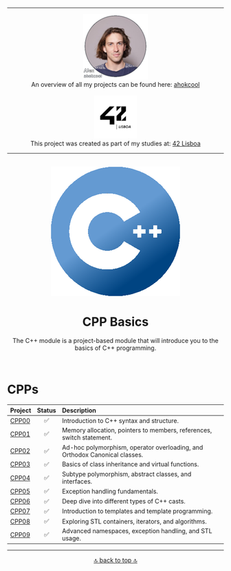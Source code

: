 <!-- ahokcool HEADER START-->
---
<a id="top"></a>
<div align="center">
  <a href="https://github.com/ahokcool/ahokcool/blob/main/README.md">
    <img src="images/alexgit.png" alt="ahokcool" width="150">
  </a><br>
  An overview of all my projects can be found here: <a href="https://github.com/ahokcool/ahokcool/blob/main/README.md" target="_blank">ahokcool</a><br><br>
  <a href="https://www.42lisboa.com">
    <img src="images/logo42.png" alt="42" width="100">
  </a><br>
  This project was created as part of my studies at: <a href="https://www.42lisboa.com" target="_blank">42 Lisboa</a><br>
</div>

---
<!-- ahokcool HEADER END-->
<!-- PROJECT HEADER START -->
<br />
<div align="center">
  <img src="images/CPPlogo.png" alt="project_logo" width="300">
  <h1 align="center">CPP Basics</h1>
<p align="center">
The C++ module is a project-based module that will introduce you to the basics of C++ programming.   
</p>
</div>
<br>
<!-- PROJECT HEADER END -->

# CPPs

| Project        | Status 				   |                 Description                                                   |
|:---------------|:-----------------------:|:------------------------------------------------------------------------------|
| [CPP00][CPP00] | :white_check_mark:	   | Introduction to C++ syntax and structure.                                     |
| [CPP01][CPP01] | :white_check_mark:	   | Memory allocation, pointers to members, references, switch statement.         |
| [CPP02][CPP02] | :white_check_mark:	   | Ad-hoc polymorphism, operator overloading, and Orthodox Canonical classes.    |
| [CPP03][CPP03] | :white_check_mark:      | Basics of class inheritance and virtual functions.                            |
| [CPP04][CPP04] | :white_check_mark: 	   | Subtype polymorphism, abstract classes, and interfaces. 					   |
| [CPP05][CPP05] | :white_check_mark: 	   | Exception handling fundamentals.  											   |
| [CPP06][CPP06] | :white_check_mark: 	   | Deep dive into different types of C++ casts. 								   |
| [CPP07][CPP07] | :white_check_mark:      | Introduction to templates and template programming. 						   |
| [CPP08][CPP08] | :white_check_mark:      | Exploring STL containers, iterators, and algorithms.  						   |
| [CPP09][CPP09] | :white_check_mark: 	   | Advanced namespaces, exception handling, and STL usage. 					   |

<!-- Links -->
[CPP00]:./CPP00/
[CPP01]:./CPP01/
[CPP02]:./CPP02/
[CPP03]:./CPP03/
[CPP04]:./CPP04/
[CPP05]:./CPP05/
[CPP06]:./CPP06/
[CPP07]:./CPP07/
[CPP08]:./CPP08/
[CPP09]:./CPP09/

<!-- ahokcool FOOTER-->
---
<p align="center">
  <a href="#top">🔝 back to top 🔝</a>
</p>
